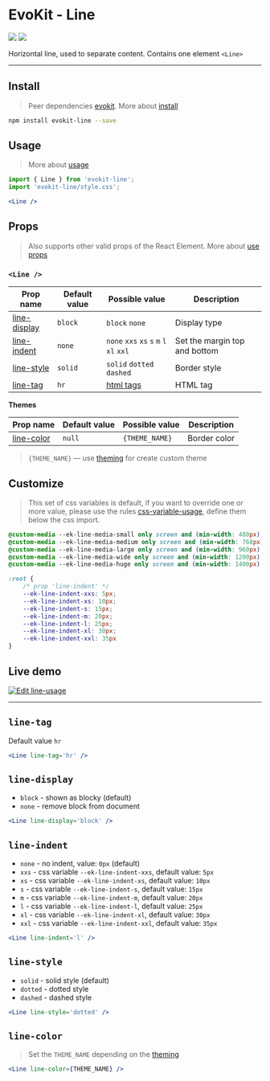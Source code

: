 [evokit]: /packages/evokit/
[CHANGELOG]: /packages/evokit-line/CHANGELOG.md

[css-variable-usage]: //w3schools.com/css/css3_variables.asp
[html-all-tags]: //www.w3schools.com/tags/default.asp

[create_theme]: /docs/base/theme.md
[installation]: /docs/getting-started/installation.md
[quik-start]: /docs/getting-started/quick-start.md
[use-props]: /docs/getting-started/props.md

[line-tag]: #line-tag
[line-display]: #line-display
[line-indent]: #line-indent
[line-style]: #line-style
[line-color]: #line-color

# EvoKit - Line

[![](https://img.shields.io/npm/v/evokit-line.svg)](https://www.npmjs.com/package/evokit-line)
[![](https://img.shields.io/badge/page-CHANGELOG-42b983)][CHANGELOG]

Horizontal line, used to separate content. Contains one element `<Line>`

---

## Install

> Peer dependencies [evokit]. More about [install][installation]

```bash
npm install evokit-line --save
```

## Usage

> More about [usage][quik-start]

```jsx
import { Line } from 'evokit-line';
import 'evokit-line/style.css';

<Line />
```

## Props

> Also supports other valid props of the React Element. More about [use props][use-props]

### `<Line />`

| Prop name      | Default value | Possible value | Description  |
|----------------|---------------|----------------|--------------|
| [line-display] | `block`       | `block` `none` | Display type |
| [line-indent]  | `none`        | `none` `xxs` `xs` `s` `m` `l` `xl` `xxl` | Set the margin top and bottom |
| [line-style]   | `solid`       | `solid` `dotted` `dashed` | Border style |
| [line-tag]     | `hr`          | [html tags][html-all-tags] | HTML tag    |

**Themes**

| Prop name        | Default value | Possible value | Description  |
|------------------|---------------|----------------|--------------|
| [line-color]     | `null`        | `{THEME_NAME}` | Border color |

> `{THEME_NAME}` — use [theming][create_theme] for create custom theme


## Customize

> This set of css variables is default, if you want to override one or more value, please use the rules [css-variable-usage], define them below the css import.

```css
@custom-media --ek-line-media-small only screen and (min-width: 480px);
@custom-media --ek-line-media-medium only screen and (min-width: 768px);
@custom-media --ek-line-media-large only screen and (min-width: 960px);
@custom-media --ek-line-media-wide only screen and (min-width: 1200px);
@custom-media --ek-line-media-huge only screen and (min-width: 1400px);

:root {
    /* prop 'line-indent' */
    --ek-line-indent-xxs: 5px;
    --ek-line-indent-xs: 10px;
    --ek-line-indent-s: 15px;
    --ek-line-indent-m: 20px;
    --ek-line-indent-l: 25px;
    --ek-line-indent-xl: 30px;
    --ek-line-indent-xxl: 35px
}
```

## Live demo

[![Edit line-usage](https://codesandbox.io/static/img/play-codesandbox.svg)](https://codesandbox.io/embed/lineusage-mti8w?fontsize=14&runonclick=0 ':include :type=iframe width=100% height=500px')

---

## `line-tag`

Default value `hr`

```jsx
<Line line-tag='hr' />
```

## `line-display`

- `block` - shown as blocky (default)
- `none` - remove block from document

```jsx
<Line line-display='block' />
```

## `line-indent`

- `none` - no indent, value: `0px` (default)
- `xxs` - css variable `--ek-line-indent-xxs`, default value: `5px`
- `xs` - css variable `--ek-line-indent-xs`, default value: `10px`
- `s` - css variable `--ek-line-indent-s`, default value: `15px`
- `m` - css variable `--ek-line-indent-m`, default value: `20px`
- `l` - css variable `--ek-line-indent-l`, default value: `25px`
- `xl` - css variable `--ek-line-indent-xl`, default value: `30px`
- `xxl` - css variable `--ek-line-indent-xxl`, default value: `35px`

```jsx
<Line line-indent='l' />
```

## `line-style`

- `solid` - solid style (default)
- `dotted` - dotted style
- `dashed` - dashed style

```jsx
<Line line-style='dotted' />
```

## `line-color`

> Set the `THEME_NAME` depending on the [theming][create_theme]

```jsx
<Line line-color={THEME_NAME} />
```
